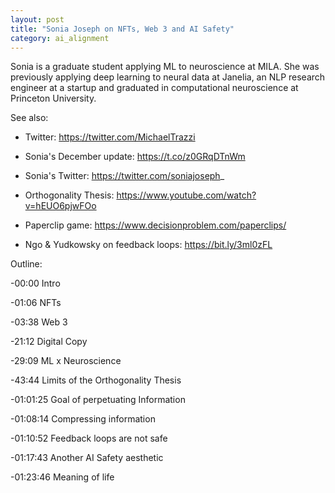```yaml
---
layout: post
title: "Sonia Joseph on NFTs, Web 3 and AI Safety"
category: ai_alignment
---
```


Sonia is a graduate student applying ML to neuroscience at MILA. She was previously applying deep learning to neural data at Janelia, an NLP research engineer at a startup and graduated in computational neuroscience at Princeton University.

See also:
- Twitter: https://twitter.com/MichaelTrazzi

- Sonia's December update: https://t.co/z0GRqDTnWm

- Sonia's Twitter: https://twitter.com/soniajoseph_

- Orthogonality Thesis: https://www.youtube.com/watch?v=hEUO6pjwFOo

- Paperclip game: https://www.decisionproblem.com/paperclips/

- Ngo & Yudkowsky on feedback loops: https://bit.ly/3ml0zFL

Outline:

-00:00 Intro

-01:06 NFTs

-03:38 Web 3

-21:12 Digital Copy

-29:09 ML x Neuroscience

-43:44 Limits of the Orthogonality Thesis

-01:01:25 Goal of perpetuating Information

-01:08:14 Compressing information

-01:10:52 Feedback loops are not safe

-01:17:43 Another AI Safety aesthetic

-01:23:46 Meaning of life